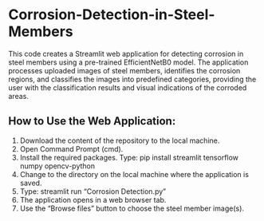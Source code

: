# Corrosion-Detection-in-Steel-Members
 
This code creates a Streamlit web application for detecting corrosion in steel members using a pre-trained EfficientNetB0 model. The application processes uploaded images of steel members, identifies the corrosion regions, and classifies the images into predefined categories, providing the user with the classification results and visual indications of the corroded areas. 

## How to Use the Web Application:
1.	Download the content of the repository to the local machine.
2.	Open Command Prompt (cmd).
3.	Install the required packages. Type: pip install streamlit tensorflow numpy opencv-python 
4.	Change to the directory on the local machine where the application is saved.
5.	Type: streamlit run “Corrosion Detection.py”
6.	The application opens in a web browser tab.
7.	Use the “Browse files” button to choose the steel member image(s).  
 

